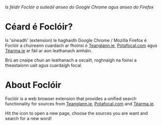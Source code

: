 *Is féidir Foclóir a suiteáil anseo do Google Chrome agus anseo do Firefox*

# Céard é Foclóir?

Is 'síneadh' (extension) le haghaidh Google Chrome / Mozilla Firefox é Foclóir a chuireann cuardach ar fhoinsí ó [Teanglann.ie](https://www.teanglann.ie),
[Potafocal.com](http://www.potafocal.com) agus [Téarma.ie](https://www.tearma.ie) ar fáil ar aon leathanach amháin.

Brú an cnaipe chun an leathanach a oscailt, roghnaigh na foinsí a theastaíonn uait agus cuardaigh focal.

# About Foclóir

Foclóir is a web browser extension that provides a unified search functionality for sources from [Teanglann.ie](https://www.teanglann.ie),
[Potafocal.com](http://www.potafocal.com) and [Téarma.ie](https://www.tearma.ie). 

Hit the icon to open a new page, choose the sources you are want and search for a new word!
